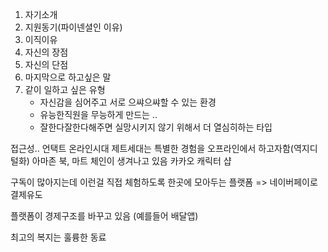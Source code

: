 
1. 자기소개
2. 지원동기(파이넨셜인 이유)
3. 이직이유
4. 자신의 장점
5. 자신의 단점
6. 마지막으로 하고싶은 말
7. 같이 일하고 싶은 유형
	* 자신감을 심어주고 서로 으쌰으쌰할 수 있는 환경
	* 유능한직원을 무능하게 만드는 ..
	* 잘한다잘한다해주면 실망시키지 않기 위해서 더 열심히하는 타입




접근성..
언택트 온라인시대
제트세대는 특별한 경험을 오프라인에서 하고자함(역지디털화)
아마존 북, 마트 체인이 생겨나고 있음
카카오 캐릭터 샵

구독이 많아지는데
이런걸 직접 체험하도록 한곳에 모아두는 플랫폼
=> 네이버페이로 결제유도

플랫폼이 경제구조를 바꾸고 있음
(예를들어 배달앱)

최고의 복지는 훌륭한 동료


<!--stackedit_data:
eyJoaXN0b3J5IjpbLTE5OTQzODkyNzQsMTE4OTAyODU3XX0=
-->